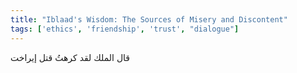 ```yaml
---
title: "Iblaad's Wisdom: The Sources of Misery and Discontent"
tags: ['ethics', 'friendship', 'trust', "dialogue"]
---
```


 قال الملك لقد كرهتُ قتل إيراخت

